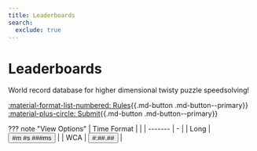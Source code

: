 ```yaml
---
title: Leaderboards
search:
  exclude: true
---
```


<meta property="og:type" content="website">
<meta property="og:title" content="Leaderboards" />
<meta property="og:description" content="World record database for higher dimensional twisty puzzle speedsolving" />
<meta property="og:url" content="https://hypercubing.xyz/" />
<meta property="og:image" content="https://assets.hypercubing.xyz/img/virt/mc4d_3x3x3x3.png" />

<script src="/javascripts/leaderboards.js"></script>

# Leaderboards




World record database for higher dimensional twisty puzzle speedsolving!


[:material-format-list-numbered: Rules](https://hypercubing.xyz/leaderboards/rules/){{.md-button .md-button--primary}}
[:material-plus-circle: Submit](https://forms.gle/Y7Vpi3pb8989Ay8W8){{.md-button .md-button--primary}}

??? note "View Options"
    | Time Format |  |
    | -------     | - |
    | Long | <input type="button" id="long-time-format" class="md-button md-button--primary" value="#m #s ###ms" onclick="LongTime()"/> |
    | WCA  | <input type="button" id="wca-time-format" class="md-button" value="#:##.##" onclick="ShortTime()"/> |

